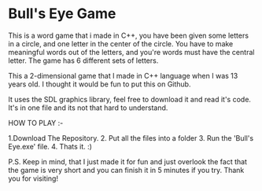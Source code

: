# Bull's Eye Game
This is a word game that i made in C++, you have been given some letters in a circle, and one letter in the center of the circle. You have to make meaningful words out of the letters, and you're words must have the central letter. The game has 6 different sets of letters.

This a 2-dimensional game that I made in C++ language when I was 13 years old. I thought it would be fun to put this on Github.

It uses the SDL graphics library, feel free to download it and read it's code. It's in one file and its not that hard to understand.

HOW TO PLAY :-

  1.Download The Repository.
  2.  Put all the files into a folder
  3.  Run the 'Bull's Eye.exe' file.
  4.  Thats it. :)

P.S. Keep in mind, that I just made it for fun and just overlook the fact that the game is very short and you can finish it in 5 minutes if you try. Thank you for visiting!
